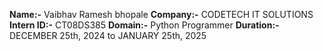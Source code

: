 **Name:-** Vaibhav Ramesh bhopale
**Company:-** CODETECH IT SOLUTIONS
**Intern ID:-** CT08DS385
**Domain:-** Python Programmer
**Duration:-**  DECEMBER 25th, 2024 to JANUARY 25th, 2025
